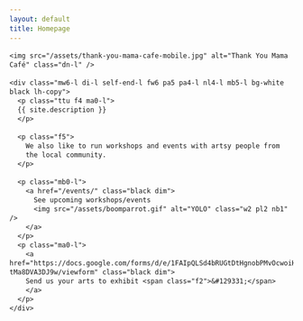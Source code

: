 ```yaml
---
layout: default
title: Homepage
---
```


<div class="hero-l cover-l">
  <div class="vh-100-l flex-l">

    <img src="/assets/thank-you-mama-cafe-mobile.jpg" alt="Thank You Mama Café" class="dn-l" />

    <div class="mw6-l di-l self-end-l fw6 pa5 pa4-l nl4-l mb5-l bg-white black lh-copy">
      <p class="ttu f4 ma0-l">
      {{ site.description }}
      </p>

      <p class="f5">
        We also like to run workshops and events with artsy people from
        the local community.
      </p>

      <p class="mb0-l">
        <a href="/events/" class="black dim">
          See upcoming workshops/events
          <img src="/assets/boomparrot.gif" alt="YOLO" class="w2 pl2 nb1" />
        </a>
      </p>
      <p class="ma0-l">
        <a href="https://docs.google.com/forms/d/e/1FAIpQLSd4bRUGtDtHgnobPMvOcwoiH_AYWTjdRl7uE-tMa8DVA3DJ9w/viewform" class="black dim">
        Send us your arts to exhibit <span class="f2">&#129331;</span>
        </a>
      </p>
    </div>
  </div>
</div>

